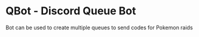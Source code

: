 # QBot - Discord Queue Bot

Bot can be used to create multiple queues to send codes for Pokemon raids
